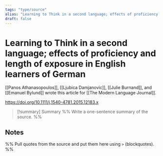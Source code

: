 ```yaml
---
tags: "type/source"
alias: "Learning to Think in a second language; effects of proficiency and length of exposure in English learners of German"
draft: false
---
```

# Learning to Think in a second language; effects of proficiency and length of exposure in English learners of German
[[Panos Athanasopoulos]], [[Ljubica Damjanovic]], [[Julie Burnand]], and [[Emanuel Bylund]] wrote this article for [[The Modern Language Journal]].

https://doi.org/10.1111/j.1540-4781.2015.12183.x

> [!summary] Summary
> %% Write a one-sentence summary of the source. %%

## Notes
%% Pull quotes from the source and put them here using `>` (blockquotes). %%
